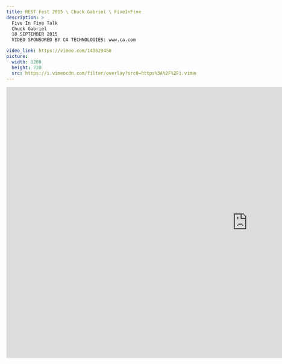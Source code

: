 ```yaml
---
title: REST Fest 2015 \ Chuck Gabriel \ FiveInFive
description: >
  Five In Five Talk
  Chuck Gabriel
  18 SEPTEMBER 2015
  VIDEO SPONSORED BY CA TECHNOLOGIES: www.ca.com

video_link: https://vimeo.com/143629458
picture:
  width: 1280
  height: 720
  src: https://i.vimeocdn.com/filter/overlay?src0=https%3A%2F%2Fi.vimeocdn.com%2Fvideo%2F541267327_1280x720.jpg&src1=http%3A%2F%2Ff.vimeocdn.com%2Fp%2Fimages%2Fcrawler_play.png
---
```

<iframe src="https://player.vimeo.com/video/143629458?title=0&byline=0&portrait=0&badge=0&autopause=0&player_id=0" width="1280" height="720" frameborder="0" title="REST Fest 2015 \ Chuck Gabriel \ FiveInFive" webkitallowfullscreen mozallowfullscreen allowfullscreen></iframe>
